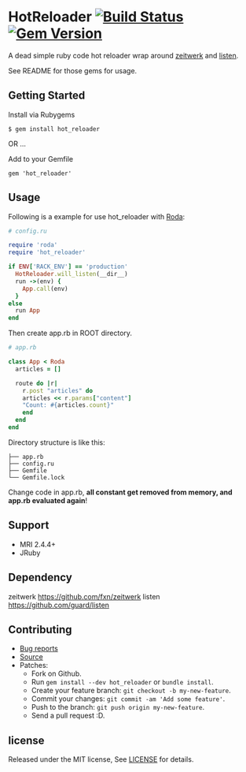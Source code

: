 # HotReloader [![Build Status](https://travis-ci.org/zw963/hot_reloader.svg?branch=master)](https://travis-ci.org/zw963/hot_reloader) [![Gem Version](https://badge.fury.io/rb/hot_reloader.svg)](http://badge.fury.io/rb/hot_reloader)

A dead simple ruby code hot reloader wrap around [zeitwerk](https://github.com/fxn/zeitwerk) and [listen](https://github.com/guard/listen).

See README for those gems for usage.

## Getting Started

Install via Rubygems

    $ gem install hot_reloader

OR ...

Add to your Gemfile

    gem 'hot_reloader'

## Usage

Following is a example for use hot_reloader with [Roda](https://github.com/jeremyevans/roda):

```rb
# config.ru

require 'roda'
require 'hot_reloader'

if ENV['RACK_ENV'] == 'production'
  HotReloader.will_listen(__dir__)
  run ->(env) {
    App.call(env)
  }
else
  run App
end
```

Then create app.rb in ROOT directory.

```rb
# app.rb

class App < Roda
  articles = []

  route do |r|
    r.post "articles" do
    articles << r.params["content"]
    "Count: #{articles.count}"
    end
  end
end
```

Directory structure is like this:

```
├── app.rb
├── config.ru
├── Gemfile
└── Gemfile.lock
```

Change code in app.rb, **all constant get removed from memory, and app.rb evaluated again**!

## Support

  * MRI 2.4.4+
  * JRuby

## Dependency

zeitwerk https://github.com/fxn/zeitwerk
listen https://github.com/guard/listen

## Contributing

  * [Bug reports](https://github.com/zw963/hot_reloader/issues)
  * [Source](https://github.com/zw963/hot_reloader)
  * Patches:
    * Fork on Github.
    * Run `gem install --dev hot_reloader` or `bundle install`.
    * Create your feature branch: `git checkout -b my-new-feature`.
    * Commit your changes: `git commit -am 'Add some feature'`.
    * Push to the branch: `git push origin my-new-feature`.
    * Send a pull request :D.

## license

Released under the MIT license, See [LICENSE](https://github.com/zw963/hot_reloader/blob/master/LICENSE) for details.
